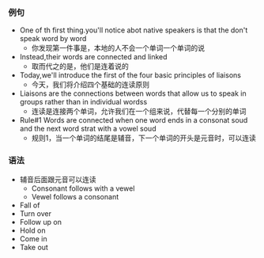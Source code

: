 ### 例句

- One of th first thing.you'll notice abot native speakers is that the don't speak word by word
  - 你发现第一件事是，本地的人不会一个单词一个单词的说
- Instead,their words are connected and linked
  - 取而代之的是，他们是连着说的
- Today,we'll introduce the first of the four basic principles of liaisons
  - 今天，我们将介绍四个基础的连读原则
- Liaisons are the connections between words that allow us to speak in groups rather than in individual wordss
  - 连读是连接两个单词，允许我们在一个组来说，代替每一个分别的单词
- Rule#1 Words are connected when one word ends in a consonat soud and the next word strat with a vowel soud
  - 规则1，当一个单词的结尾是辅音，下一个单词的开头是元音时，可以连读

### 语法

- 辅音后面跟元音可以连读
  - Consonant follows with a vewel
  - Vewel follows a consonant
- Fall of
- Turn over
- Follow up on
- Hold on
- Come in
- Take out